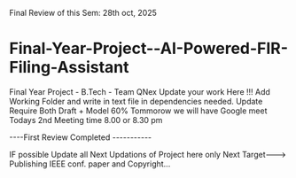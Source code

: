 Final Review of this Sem: 28th oct, 2025

# Final-Year-Project--AI-Powered-FIR-Filing-Assistant
Final Year Project - B.Tech - Team QNex
Update your work Here !!!
Add Working Folder and write in text file in dependencies needed.
Update Require
Both Draft + Model 60%
Tommorow we will have Google meet
Todays 2nd Meeting time 8.00 or 8.30 pm

----First Review Completed -----------

IF possible Update all Next Updations of Project here only
Next Target--->
Publishing IEEE conf. paper and Copyright...
